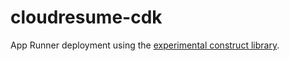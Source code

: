 # cloudresume-cdk

App Runner deployment using the [experimental construct library](https://www.npmjs.com/package/@aws-cdk/aws-apprunner-alpha).